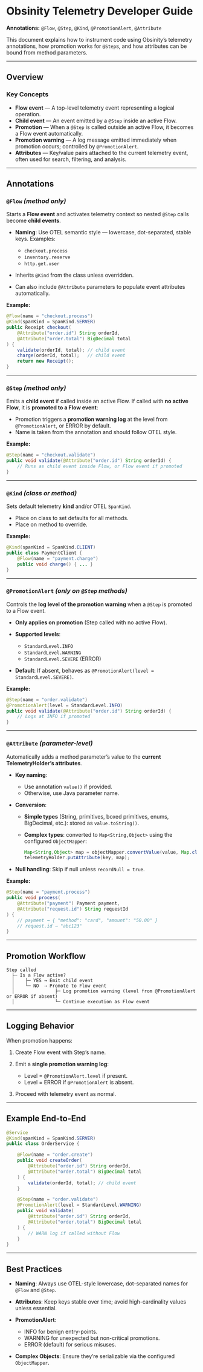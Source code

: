 # Obsinity Telemetry Developer Guide

**Annotations:** `@Flow`, `@Step`, `@Kind`, `@PromotionAlert`, `@Attribute`

This document explains how to instrument code using Obsinity’s telemetry annotations, how promotion works for `@Step`s, and how attributes can be bound from method parameters.

---

## Overview

### Key Concepts

* **Flow event** — A top-level telemetry event representing a logical operation.
* **Child event** — An event emitted by a `@Step` inside an active Flow.
* **Promotion** — When a `@Step` is called outside an active Flow, it becomes a Flow event automatically.
* **Promotion warning** — A log message emitted immediately when promotion occurs; controlled by `@PromotionAlert`.
* **Attributes** — Key/value pairs attached to the current telemetry event, often used for search, filtering, and analysis.

---

## Annotations

### `@Flow` *(method only)*

Starts a **Flow event** and activates telemetry context so nested `@Step` calls become **child events**.

* **Naming**: Use OTEL semantic style — lowercase, dot-separated, stable keys.
  Examples:

    * `checkout.process`
    * `inventory.reserve`
    * `http.get.user`
* Inherits `@Kind` from the class unless overridden.
* Can also include `@Attribute` parameters to populate event attributes automatically.

**Example:**

```java
@Flow(name = "checkout.process")
@Kind(spanKind = SpanKind.SERVER)
public Receipt checkout(
    @Attribute("order.id") String orderId,
    @Attribute("order.total") BigDecimal total
) {
    validate(orderId, total); // child event
    charge(orderId, total);   // child event
    return new Receipt();
}
```

---

### `@Step` *(method only)*

Emits a **child event** if called inside an active Flow.
If called with **no active Flow**, it is **promoted to a Flow event**:

* Promotion triggers a **promotion warning log** at the level from `@PromotionAlert`, or ERROR by default.
* Name is taken from the annotation and should follow OTEL style.

**Example:**

```java
@Step(name = "checkout.validate")
public void validate(@Attribute("order.id") String orderId) {
    // Runs as child event inside Flow, or Flow event if promoted
}
```

---

### `@Kind` *(class or method)*

Sets default telemetry **kind** and/or OTEL `SpanKind`.

* Place on class to set defaults for all methods.
* Place on method to override.

**Example:**

```java
@Kind(spanKind = SpanKind.CLIENT)
public class PaymentClient {
    @Flow(name = "payment.charge")
    public void charge() { ... }
}
```

---

### `@PromotionAlert` *(only on `@Step` methods)*

Controls the **log level of the promotion warning** when a `@Step` is promoted to a Flow event.

* **Only applies on promotion** (Step called with no active Flow).
* **Supported levels**:

    * `StandardLevel.INFO`
    * `StandardLevel.WARNING`
    * `StandardLevel.SEVERE` (ERROR)
* **Default**: If absent, behaves as `@PromotionAlert(level = StandardLevel.SEVERE)`.

**Example:**

```java
@Step(name = "order.validate")
@PromotionAlert(level = StandardLevel.INFO)
public void validate(@Attribute("order.id") String orderId) {
    // Logs at INFO if promoted
}
```

---

### `@Attribute` *(parameter-level)*

Automatically adds a method parameter’s value to the **current TelemetryHolder’s attributes**.

* **Key naming**:

    * Use annotation `value()` if provided.
    * Otherwise, use Java parameter name.
* **Conversion**:

    * **Simple types** (String, primitives, boxed primitives, enums, BigDecimal, etc.): stored as `value.toString()`.
    * **Complex types**: converted to `Map<String,Object>` using the configured `ObjectMapper`:

      ```java
      Map<String,Object> map = objectMapper.convertValue(value, Map.class);
      telemetryHolder.putAttribute(key, map);
      ```
* **Null handling**: Skip if null unless `recordNull = true`.

**Example:**

```java
@Step(name = "payment.process")
public void process(
    @Attribute("payment") Payment payment,
    @Attribute("request.id") String requestId
) {
    // payment → { "method": "card", "amount": "50.00" }
    // request.id → "abc123"
}
```

---

## Promotion Workflow

```text
Step called
  ├─ Is a Flow active?
  │    ├─ YES → Emit child event
  │    └─ NO  → Promote to Flow event
  │               ├─ Log promotion warning (level from @PromotionAlert or ERROR if absent)
  │               └─ Continue execution as Flow event
```

---

## Logging Behavior

When promotion happens:

1. Create Flow event with Step’s name.
2. Emit a **single promotion warning log**:

    * Level = `@PromotionAlert.level` if present.
    * Level = ERROR if `@PromotionAlert` is absent.
3. Proceed with telemetry event as normal.

---

## Example End-to-End

```java
@Service
@Kind(spanKind = SpanKind.SERVER)
public class OrderService {

    @Flow(name = "order.create")
    public void createOrder(
        @Attribute("order.id") String orderId,
        @Attribute("order.total") BigDecimal total
    ) {
        validate(orderId, total); // child event
    }

    @Step(name = "order.validate")
    @PromotionAlert(level = StandardLevel.WARNING)
    public void validate(
        @Attribute("order.id") String orderId,
        @Attribute("order.total") BigDecimal total
    ) {
        // WARN log if called without Flow
    }
}
```

---

## Best Practices

* **Naming**: Always use OTEL-style lowercase, dot-separated names for `@Flow` and `@Step`.
* **Attributes**: Keep keys stable over time; avoid high-cardinality values unless essential.
* **PromotionAlert**:

    * INFO for benign entry-points.
    * WARNING for unexpected but non-critical promotions.
    * ERROR (default) for serious misuses.
* **Complex Objects**: Ensure they’re serializable via the configured `ObjectMapper`.

